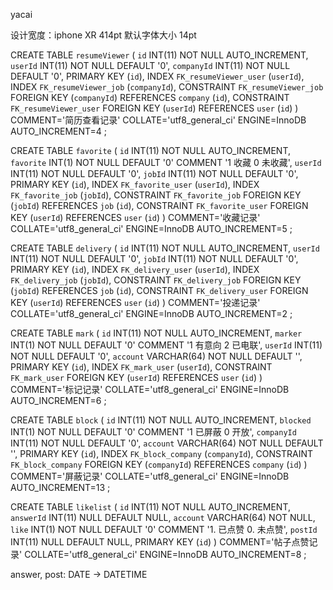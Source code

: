 yacai

设计宽度：iphone XR 414pt
默认字体大小 14pt

CREATE TABLE `resumeViewer` (
	`id` INT(11) NOT NULL AUTO_INCREMENT,
	`userId` INT(11) NOT NULL DEFAULT '0',
	`companyId` INT(11) NOT NULL DEFAULT '0',
	PRIMARY KEY (`id`),
	INDEX `FK_resumeViewer_user` (`userId`),
	INDEX `FK_resumeViewer_job` (`companyId`),
	CONSTRAINT `FK_resumeViewer_job` FOREIGN KEY (`companyId`) REFERENCES `company` (`id`),
	CONSTRAINT `FK_resumeViewer_user` FOREIGN KEY (`userId`) REFERENCES `user` (`id`)
)
COMMENT='简历查看记录'
COLLATE='utf8_general_ci'
ENGINE=InnoDB
AUTO_INCREMENT=4
;

CREATE TABLE `favorite` (
	`id` INT(11) NOT NULL AUTO_INCREMENT,
	`favorite` INT(1) NOT NULL DEFAULT '0' COMMENT '1 收藏 0 未收藏',
	`userId` INT(11) NOT NULL DEFAULT '0',
	`jobId` INT(11) NOT NULL DEFAULT '0',
	PRIMARY KEY (`id`),
	INDEX `FK_favorite_user` (`userId`),
	INDEX `FK_favorite_job` (`jobId`),
	CONSTRAINT `FK_favorite_job` FOREIGN KEY (`jobId`) REFERENCES `job` (`id`),
	CONSTRAINT `FK_favorite_user` FOREIGN KEY (`userId`) REFERENCES `user` (`id`)
)
COMMENT='收藏记录'
COLLATE='utf8_general_ci'
ENGINE=InnoDB
AUTO_INCREMENT=5
;

CREATE TABLE `delivery` (
	`id` INT(11) NOT NULL AUTO_INCREMENT,
	`userId` INT(11) NOT NULL DEFAULT '0',
	`jobId` INT(11) NOT NULL DEFAULT '0',
	PRIMARY KEY (`id`),
	INDEX `FK_delivery_user` (`userId`),
	INDEX `FK_delivery_job` (`jobId`),
	CONSTRAINT `FK_delivery_job` FOREIGN KEY (`jobId`) REFERENCES `job` (`id`),
	CONSTRAINT `FK_delivery_user` FOREIGN KEY (`userId`) REFERENCES `user` (`id`)
)
COMMENT='投递记录'
COLLATE='utf8_general_ci'
ENGINE=InnoDB
AUTO_INCREMENT=2
;

CREATE TABLE `mark` (
	`id` INT(11) NOT NULL AUTO_INCREMENT,
	`marker` INT(1) NOT NULL DEFAULT '0' COMMENT '1 有意向 2 已电联',
	`userId` INT(11) NOT NULL DEFAULT '0',
	`account` VARCHAR(64) NOT NULL DEFAULT '',
	PRIMARY KEY (`id`),
	INDEX `FK_mark_user` (`userId`),
	CONSTRAINT `FK_mark_user` FOREIGN KEY (`userId`) REFERENCES `user` (`id`)
)
COMMENT='标记记录'
COLLATE='utf8_general_ci'
ENGINE=InnoDB
AUTO_INCREMENT=6
;

CREATE TABLE `block` (
	`id` INT(11) NOT NULL AUTO_INCREMENT,
	`blocked` INT(1) NOT NULL DEFAULT '0' COMMENT '1 已屏蔽 0 开放',
	`companyId` INT(11) NOT NULL DEFAULT '0',
	`account` VARCHAR(64) NOT NULL DEFAULT '',
	PRIMARY KEY (`id`),
	INDEX `FK_block_company` (`companyId`),
	CONSTRAINT `FK_block_company` FOREIGN KEY (`companyId`) REFERENCES `company` (`id`)
)
COMMENT='屏蔽记录'
COLLATE='utf8_general_ci'
ENGINE=InnoDB
AUTO_INCREMENT=13
;

CREATE TABLE `likelist` (
	`id` INT(11) NOT NULL AUTO_INCREMENT,
	`answerId` INT(11) NULL DEFAULT NULL,
	`account` VARCHAR(64) NOT NULL,
	`like` INT(1) NOT NULL DEFAULT '0' COMMENT '1. 已点赞 0. 未点赞',
	`postId` INT(11) NULL DEFAULT NULL,
	PRIMARY KEY (`id`)
)
COMMENT='帖子点赞记录'
COLLATE='utf8_general_ci'
ENGINE=InnoDB
AUTO_INCREMENT=8
;

answer, post: DATE -> DATETIME